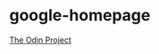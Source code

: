 google-homepage
===============
[The Odin Project](http://www.theodinproject.com/web-development-101/html-css?ref=lnav)

